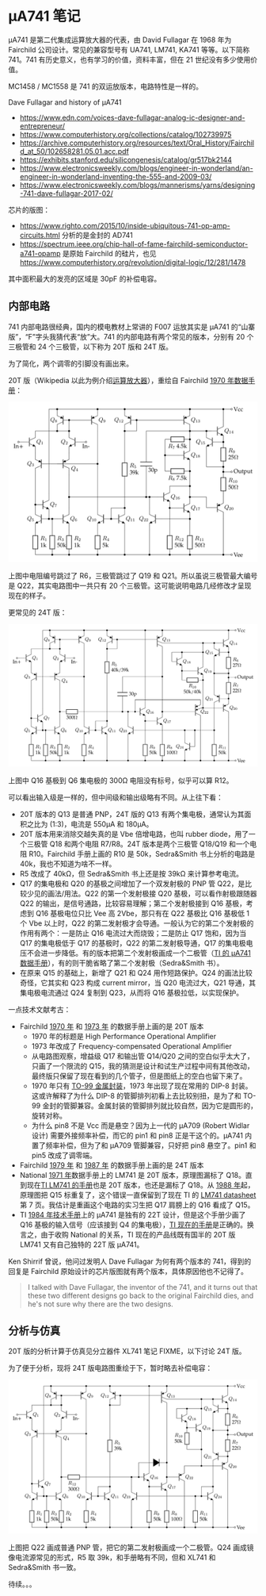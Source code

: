 # µA741 笔记

µA741 是第二代集成运算放大器的代表，由 David Fullagar 在 1968 年为 Fairchild 公司设计。常见的兼容型号有 UA741, LM741, KA741 等等。以下简称 741。741 有历史意义，也有学习的价值，资料丰富，但在 21 世纪没有多少使用价值。

MC1458 / MC1558 是 741 的双运放版本，电路特性是一样的。

Dave Fullagar and history of µA741

* <https://www.edn.com/voices-dave-fullagar-analog-ic-designer-and-entrepreneur/>
* <https://www.computerhistory.org/collections/catalog/102739975>
* <https://archive.computerhistory.org/resources/text/Oral_History/Fairchild_at_50/102658281.05.01.acc.pdf>
* <https://exhibits.stanford.edu/silicongenesis/catalog/gr517bk2144>
* <https://www.electronicsweekly.com/blogs/engineer-in-wonderland/an-engineer-in-wonderland-inventing-the-555-and-2009-03/>
* <https://www.electronicsweekly.com/blogs/mannerisms/yarns/designing-741-dave-fullagar-2017-02/>

芯片的版图：

* <https://www.righto.com/2015/10/inside-ubiquitous-741-op-amp-circuits.html> 分析的是金封的 AD741
* <https://spectrum.ieee.org/chip-hall-of-fame-fairchild-semiconductor-a741-opamp> 是原始 Fairchild 的硅片，也见 <https://www.computerhistory.org/revolution/digital-logic/12/281/1478>


其中面积最大的发亮的区域是 30pF 的补偿电容。

## 内部电路
741 内部电路很经典，国内的模电教材上常讲的 F007 运放其实是 µA741 的“山寨版”，“F”字头我猜代表“放”大。741 的内部电路有两个常见的版本，分别有 20 个三极管和 24 个三极管，以下称为 20T 版和 24T 版。

为了简化，两个调零的引脚没有画出来。

20T 版（Wikipedia 以此为例介绍[运算放大器](https://en.wikipedia.org/wiki/Operational_amplifier#Internal_circuitry_of_741-type_op_amp)），重绘自 Fairchild [1970 年数据手册](741/fairchild1970.pdf)：

![](741/lm741-20t.png)

上图中电阻编号跳过了 R6，三极管跳过了 Q19 和 Q21。所以虽说三极管最大编号是 Q22，其实电路图中一共只有 20 个三极管。这可能说明电路几经修改才呈现现在的样子。

更常见的 24T 版：

![](741/lm741-24t-ds.png)

上图中 Q16 基极到 Q6 集电极的 300Ω 电阻没有标号，似乎可以算 R12。

可以看出输入级是一样的，但中间级和输出级略有不同。从上往下看：

* 20T 版本的 Q13 是普通 PNP，24T 版的 Q13 有两个集电极，通常认为其面积之比为 \(1:3\)，电流是 550μA 和 180μA。
* 20T 版本用来消除交越失真的是 Vbe 倍增电路，也叫 rubber diode，用了一个三极管 Q18 和两个电阻 R7/R8。24T 版本是两个三极管 Q18/Q19 和一个电阻 R10。Fairchild 手册上画的 R10 是 50k，Sedra&Smith 书上分析的电路是 40k，我也不知道为啥不一样。
* R5 改成了 40kΩ，但 Sedra&Smith 书上还是按 39kΩ 来计算参考电流。
* Q17 的集电极和 Q20 的基极之间增加了一个双发射极的 PNP 管 Q22，是比较少见的画法/用法。Q22 的第一个发射极接 Q20 基极，可以看作射极跟随器 Q22 的输出，是信号通路，比较容易理解；第二个发射极接到 Q16 基极，考虑到 Q16 基极电位只比 Vee 高 2Vbe，那只有在 Q22 基极比 Q16 基极低 1 个 Vbe 以上时，Q22 的第二发射极才会导通。一般认为它的第二个发射极的作用有两个：一是防止 Q16 电流过大而烧毁；二是防止 Q17 饱和，因为当 Q17 的集电极低于 Q17 的基极时，Q22 的第二发射极导通，Q17 的集电极电压不会进一步降低。有的版本把第二个发射极画成一个二极管（[TI 的 µA741 数据手册](741/ua741-ti.pdf)），有的则干脆省略了第二个发射极（Sedra&Smith 书）。
* 在原来 Q15 的基础上，新增了 Q21 和 Q24 用作短路保护。Q24 的画法比较奇怪，它其实和 Q23 构成 current mirror，当 Q20 电流过大，Q21 导通，其集电极电流通过 Q24 复制到 Q23，从而将 Q16 基极拉低，以实现保护。


一点技术文献考古：

* Fairchild [1970 年](741/fairchild1970.pdf) 和 [1973 年](741/fairchild1973.pdf) 的数据手册上画的是 20T 版本
    * 1970 年的标题是 High Performance Operational Amplifier
    * 1973 年改成了 Frequency-compensated Operational Amplifier
    * 从电路图观察，增益级 Q17 和输出管 Q14/Q20 之间的空白似乎太大了，只画了一个限流的 Q15，我的猜测是设计和试生产过程中间有其他改动，最终版只保留了现在看到的几个管子，但是图纸上的空白也留下来了。
    * 1970 年只有 [TO-99 金属封装](https://www.computerhistory.org/revolution/digital-logic/12/281/1490)，1973 年出现了现在常用的 DIP-8 封装。这或许解释了为什么 DIP-8 的管脚排列初看上去比较别扭，是为了和 TO-99 金封的管脚兼容。金属封装的管脚排列就比较自然，因为它是圆形的，旋转对称。
    * 为什么 pin8 不是 Vcc 而是悬空？因为上一代的 µA709 (Robert Widlar 设计) 需要外接频率补偿，而它的 pin1 和 pin8 正是干这个的。µA741 内置了频率补偿，但为了和 µA709 管脚兼容，只好把 pin8 悬空了。pin1 和 pin5 改成了调零端。
* Fairchild [1979 年](741/fairchild1979.pdf) 和 [1987 年](741/fairchild1987.pdf) 的数据手册上画的是 24T 版本
* National [1971 年](741/national1971.pdf)数据手册上的 LM741 是 20T 版本，原理图漏标了 Q18。直到现在[TI LM741 的手册](741/LM741-TI.pdf)也是 20T 版本，也还是漏标了 Q18。从 [1988 年](741/national1988.pdf)起，原理图把 Q15 标重复了，这个错误一直保留到了现在 TI 的 [LM741 datasheet](741/LM741-TI.pdf) 第 7 页。我估计是重画这个电路的实习生把 Q17 肩膀上的 Q16 看成了 Q15。
* TI [1984 年技术手册](741/ti1984.pdf)上的 µA741 是独有的 22T 设计，但是这个手册少画了 Q16 基极的输入信号（应该接到 Q4 的集电极），[TI 现在的手册](741/ua741-ti.pdf)是正确的。换言之，由于收购 National 的关系，TI 现在的产品线既有国半的 20T 版 LM741 又有自己独特的 22T 版 µA741。

Ken Shirrif 曾说，他问过发明人 Dave Fullagar 为何有两个版本的 741，得到的回复是 Fairchild 原始设计的芯片版图就有两个版本，具体原因他也不记得了。

>  I talked with Dave Fullagar, the inventor of the 741, and it turns out that these two different designs go back to the original Fairchild dies, and he's not sure why there are the two designs.


## 分析与仿真

20T 版的分析计算于仿真见分立器件 XL741 笔记 FIXME，以下讨论 24T 版。

为了便于分析，现将 24T 版电路图重绘于下，暂时略去补偿电容：

![](741/lm741-24t.png)

上图把 Q22 画成普通 PNP 管，把它的第二发射极画成一个二极管。Q24 画成镜像电流源常见的形式，R5 取 39k，和手册略有不同，但和 XL741 和 Sedra&Smith 书一致。

待续。。。
